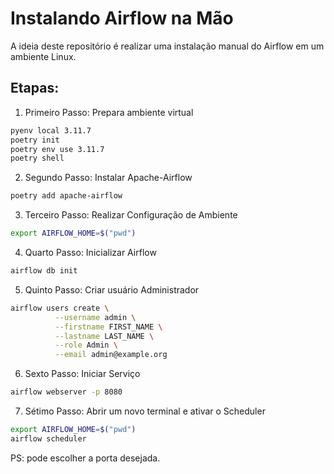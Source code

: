 # Instalando Airflow na Mão

A ideia deste repositório é realizar uma instalação manual do Airflow em um ambiente Linux.

## Etapas:

1. Primeiro Passo: Prepara ambiente virtual

```bash
pyenv local 3.11.7
poetry init
poetry env use 3.11.7
poetry shell
```

2. Segundo Passo: Instalar Apache-Airflow

```bash
poetry add apache-airflow
```

3. Terceiro Passo: Realizar Configuração de Ambiente

```bash
export AIRFLOW_HOME=$("pwd")
```

4. Quarto Passo: Inicializar Airflow

```bash
airflow db init
```

5. Quinto Passo: Criar usuário Administrador

```bash
airflow users create \
          --username admin \
          --firstname FIRST_NAME \
          --lastname LAST_NAME \
          --role Admin \
          --email admin@example.org
```

6. Sexto Passo: Iniciar Serviço

```bash
airflow webserver -p 8080
```


7. Sétimo Passo: Abrir um novo terminal e ativar o Scheduler

```bash
export AIRFLOW_HOME=$("pwd")
airflow scheduler
```


PS: pode escolher a porta desejada.
